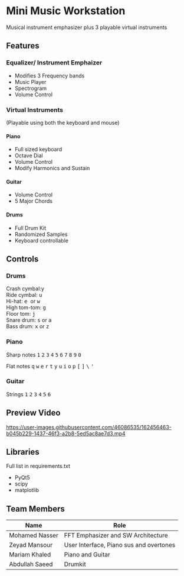 # Mini Music Workstation

Musical instrument emphasizer plus 3 playable virtual instruments

## Features

### Equalizer/ Instrument Emphaizer

- Modifies 3 Frequency bands
- Music Player
- Spectrogram
- Volume Control

### Virtual Instruments

(Playable using both the keyboard and mouse)

#### Piano

- Full sized keyboard
- Octave Dial
- Volume Control
- Modify Harmonics and Sustain

#### Guitar

- Volume Control
- 5 Major Chords

#### Drums

- Full Drum Kit
- Randomized Samples
- Keyboard controllable

## Controls
### Drums
Crash cymbal:<kbd>y</kbd> <br>
Ride cymbal: <kbd>u</kbd> <br>
Hi-hat: <kbd>e </kbd>or <kbd>w</kbd> <br>
High tom-tom: <kbd>g</kbd> <br>
Floor tom: <kbd>j</kbd> <br>
Snare drum: <kbd>s</kbd> or <kbd>a</kbd> <br>
Bass drum: <kbd>x</kbd> or <kbd>z</kbd> <br>

### Piano

Sharp notes <kbd>1</kbd> <kbd>2</kbd> <kbd>3</kbd> <kbd>4</kbd> <kbd>5</kbd> <kbd>6</kbd> <kbd>7</kbd> <kbd>8</kbd> <kbd>9</kbd> <kbd>0</kbd>

Flat notes </kbd> <kbd>q</kbd> <kbd>w</kbd> <kbd>e</kbd> <kbd>r</kbd> <kbd>t</kbd> <kbd>y</kbd> <kbd>u</kbd> <kbd>i</kbd> <kbd>o</kbd> <kbd>p</kbd> <kbd>[</kbd> <kbd>]</kbd> <kbd>\\</kbd> <kbd>'</kbd>

### Guitar
Strings <kbd>1</kbd> <kbd>2</kbd> <kbd>3</kbd> <kbd>4</kbd> <kbd>5</kbd> <kbd>6</kbd>


## Preview Video


https://user-images.githubusercontent.com/46086535/162456463-b045b229-1437-46f3-a2b8-5ed5ac8ae7d3.mp4



## Libraries

Full list in requirements.txt

- PyQt5
- scipy
- matplotlib

## Team Members
| Name | Role|
|-----------|-------|
| Mohamed Nasser | FFT Emphasizer and SW Architecture|
| Zeyad Mansour | User Interface, Piano sus and overtones|
| Mariam Khaled | Piano and Guitar |
| Abdullah Saeed | Drumkit |
